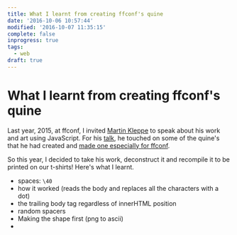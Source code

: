 ```yaml
---
title: What I learnt from creating ffconf's quine
date: '2016-10-06 10:57:44'
modified: '2016-10-07 11:35:15'
complete: false
inprogress: true
tags:
  - web
draft: true
---
```

# What I learnt from creating ffconf's quine

Last year, 2015, at ffconf, I invited [Martin Kleppe](https://twitter.com/aemkei) to speak about his work and art using JavaScript. For his [talk](https://www.youtube.com/watch?v=-QZSJx8oXus&index=7&list=PLXmT1r4krsTqtLdWln2ritJZTjd5a06h2), he touched on some of the quine's that he had created and [made one especially for ffconf](http://aem1k.com/ffconf/).

So this year, I decided to take his work, deconstruct it and recompile it to be printed on our t-shirts! Here's what I learnt.

<!--more-->

- spaces: `\40`
- how it worked (reads the body and replaces all the characters with a dot)
- the trailing body tag regardless of innerHTML position
- random spacers
- Making the shape first (png to ascii)
-
